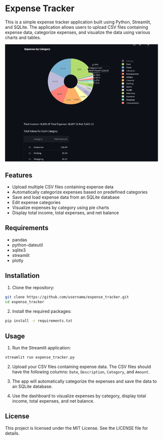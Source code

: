 # Expense Tracker

This is a simple expense tracker application built using Python, Streamlit, and SQLite. The application allows users to upload CSV files containing expense data, categorize expenses, and visualize the data using various charts and tables.

![alt text](static/expense.png)

## Features

- Upload multiple CSV files containing expense data
- Automatically categorize expenses based on predefined categories
- Save and load expense data from an SQLite database
- Edit expense categories
- Visualize expenses by category using pie charts
- Display total income, total expenses, and net balance

## Requirements

- pandas
- python-dateutil
- sqlite3
- streamlit
- plotly

## Installation

1. Clone the repository:

```bash
git clone https://github.com/username/expense_tracker.git
cd expense_tracker
```
2. Install the required packages:

```bash
pip install -r requirements.txt
```

## Usage

1. Run the Streamlit application:

```bash
streamlit run expense_tracker.py
```
2. Upload your CSV files containing expense data. The CSV files should have the following columns: `Date`, `Description`, `Category`, and `Amount`.

3. The app will automatically categorize the expenses and save the data to an SQLite database.

4. Use the dashboard to visualize expenses by category, display total income, total expenses, and net balance.

## License
This project is licensed under the MIT License. See the LICENSE file for details.

